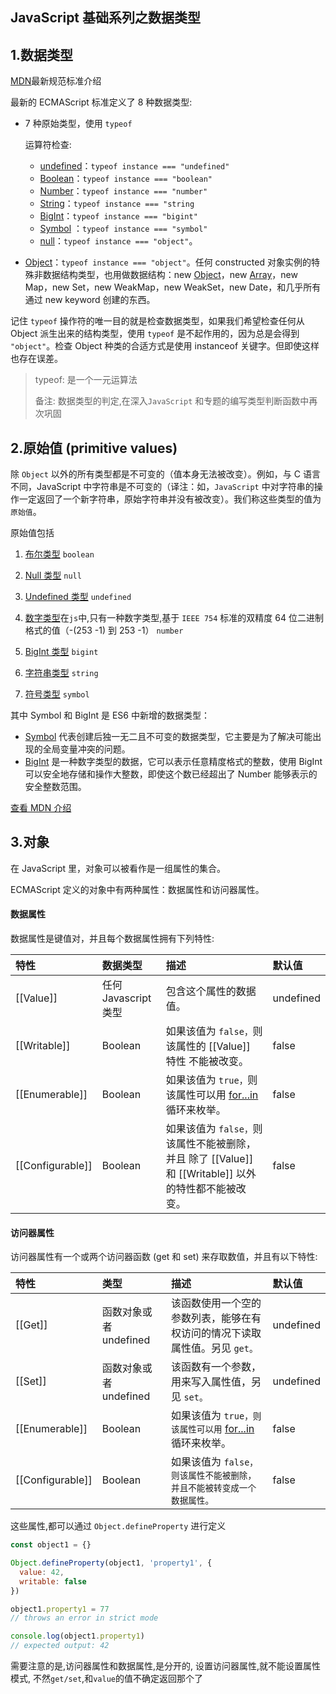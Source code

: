## JavaScript 基础系列之数据类型

## 1.数据类型

[MDN](https://developer.mozilla.org/zh-CN/docs/Web/JavaScript/Data_structures#%E6%95%B0%E6%8D%AE%E7%B1%BB%E5%9E%8B)最新规范标准介绍

最新的 ECMAScript 标准定义了 8 种数据类型:

- 7 种原始类型，使用 `typeof`

  运算符检查:

  - [undefined](https://developer.mozilla.org/zh-CN/docs/Glossary/undefined)：`typeof instance === "undefined"`
  - [Boolean](https://developer.mozilla.org/zh-CN/docs/Glossary/Boolean)：`typeof instance === "boolean"`
  - [Number](https://developer.mozilla.org/zh-CN/docs/Glossary/Number)：`typeof instance === "number"`
  - [String](https://developer.mozilla.org/zh-CN/docs/Glossary/String)：`typeof instance === "string`
  - [BigInt](https://developer.mozilla.org/zh-CN/docs/Glossary/BigInt)：`typeof instance === "bigint"`
  - [Symbol](https://developer.mozilla.org/zh-CN/docs/Glossary/Symbol) ：`typeof instance === "symbol"`
  - [null](https://developer.mozilla.org/zh-CN/docs/Glossary/Null)：`typeof instance === "object"`。

- [Object](https://developer.mozilla.org/zh-CN/docs/Glossary/Object)：`typeof instance === "object"`。任何 constructed 对象实例的特殊非数据结构类型，也用做数据结构：new [Object](https://developer.mozilla.org/zh-CN/docs/Glossary/Object)，new [Array](https://developer.mozilla.org/zh-CN/docs/Glossary/array)，new Map，new Set，new WeakMap，new WeakSet，new Date，和几乎所有通过 new keyword 创建的东西。

记住 `typeof` 操作符的唯一目的就是检查数据类型，如果我们希望检查任何从 Object 派生出来的结构类型，使用 `typeof` 是不起作用的，因为总是会得到 `"object"`。检查 Object 种类的合适方式是使用 instanceof 关键字。但即使这样也存在误差。

> typeof: 是一个一元运算法
>
> 备注: 数据类型的判定,在深入`JavaScript` 和专题的编写类型判断函数中再次巩固

## 2.原始值 (primitive values)

除 `Object` 以外的所有类型都是不可变的（值本身无法被改变）。例如，与 C 语言不同，JavaScript 中字符串是不可变的（译注：如，`JavaScript` 中对字符串的操作一定返回了一个新字符串，原始字符串并没有被改变）。我们称这些类型的值为 `原始值`。

原始值包括

1. [布尔类型](https://developer.mozilla.org/zh-CN/docs/Web/JavaScript/Data_structures#布尔类型) `boolean`

2. [Null 类型](https://developer.mozilla.org/zh-CN/docs/Web/JavaScript/Data_structures#null_类型) `null`

3. [Undefined 类型](https://developer.mozilla.org/zh-CN/docs/Web/JavaScript/Data_structures#undefined_类型) `undefined`

4. [数字类型](https://developer.mozilla.org/zh-CN/docs/Web/JavaScript/Data_structures#数字类型)在`js`中,只有一种数字类型,基于 `IEEE 754` 标准的双精度 64 位二进制格式的值（-(253 -1) 到 253 -1） `number`

5. [BigInt 类型](https://developer.mozilla.org/zh-CN/docs/Web/JavaScript/Data_structures#bigint_类型) `bigint`

6. [字符串类型](https://developer.mozilla.org/zh-CN/docs/Web/JavaScript/Data_structures#字符串类型) `string`

7. [符号类型](https://developer.mozilla.org/zh-CN/docs/Web/JavaScript/Data_structures#符号类型) `symbol`

其中 Symbol 和 BigInt 是 ES6 中新增的数据类型：

- [Symbol](https://developer.mozilla.org/zh-CN/docs/Glossary/Symbol) 代表创建后独一无二且不可变的数据类型，它主要是为了解决可能出现的全局变量冲突的问题。
- [BigInt](https://developer.mozilla.org/zh-CN/docs/Web/JavaScript/Reference/Global_Objects/BigInt) 是一种数字类型的数据，它可以表示任意精度格式的整数，使用 BigInt 可以安全地存储和操作大整数，即使这个数已经超出了 Number 能够表示的安全整数范围。

[查看 MDN 介绍](https://developer.mozilla.org/zh-CN/docs/Web/JavaScript/Data_structures#%E5%8E%9F%E5%A7%8B%E5%80%BC_primitive_values)

## 3.对象

在 JavaScript 里，对象可以被看作是一组属性的集合。

ECMAScript 定义的对象中有两种属性：数据属性和访问器属性。

#### 数据属性

数据属性是键值对，并且每个数据属性拥有下列特性:

| 特性             | 数据类型             | 描述                                                                                                                                             | 默认值    |
| :--------------- | :------------------- | :----------------------------------------------------------------------------------------------------------------------------------------------- | :-------- |
| [[Value]]        | 任何 Javascript 类型 | 包含这个属性的数据值。                                                                                                                           | undefined |
| [[Writable]]     | Boolean              | 如果该值为 `false，`则该属性的 [[Value]] 特性 不能被改变。                                                                                       | false     |
| [[Enumerable]]   | Boolean              | 如果该值为 `true，`则该属性可以用 [for...in](https://developer.mozilla.org/en-US/docs/Web/JavaScript/Reference/Statements/for...in) 循环来枚举。 | false     |
| [[Configurable]] | Boolean              | 如果该值为 `false，`则该属性不能被删除，并且 除了 [[Value]] 和 [[Writable]] 以外的特性都不能被改变。                                             | false     |

#### 访问器属性

访问器属性有一个或两个访问器函数 (get 和 set) 来存取数值，并且有以下特性:

| 特性             | 类型                   | 描述                                                                                                                                             | 默认值    |
| :--------------- | :--------------------- | :----------------------------------------------------------------------------------------------------------------------------------------------- | :-------- |
| [[Get]]          | 函数对象或者 undefined | 该函数使用一个空的参数列表，能够在有权访问的情况下读取属性值。另见 `get。`                                                                       | undefined |
| [[Set]]          | 函数对象或者 undefined | 该函数有一个参数，用来写入属性值，另见 `set。`                                                                                                   | undefined |
| [[Enumerable]]   | Boolean                | 如果该值为 `true，则该属性可以用` [for...in](https://developer.mozilla.org/en-US/docs/Web/JavaScript/Reference/Statements/for...in) 循环来枚举。 | false     |
| [[Configurable]] | Boolean                | 如果该值为 `false，则该属性不能被删除，并且不能被转变成一个数据属性。`                                                                           | false     |

这些属性,都可以通过 `Object.defineProperty` 进行定义

```js
const object1 = {}

Object.defineProperty(object1, 'property1', {
  value: 42,
  writable: false
})

object1.property1 = 77
// throws an error in strict mode

console.log(object1.property1)
// expected output: 42
```

需要注意的是,访问器属性和数据属性,是分开的, 设置访问器属性,就不能设置属性模式, 不然`get/set`,和`value`的值不确定返回那个了
